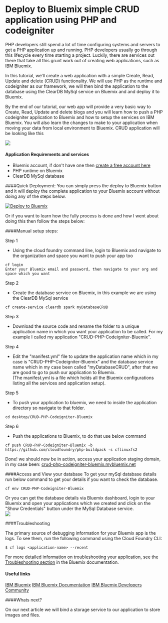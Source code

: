# Deploy to Bluemix simple CRUD application using PHP and codeigniter


PHP developers still spend a lot of time configuring systems and servers to get a PHP application up and running. PHP developers usually go through this lifecycle every time starting a project. Luckily, there are services out there that take all this grunt work out of creating web applications, such as IBM Bluemix.   

In this tutorial, we’ll create a web application with a simple Create, Read, Update and delete (CRUD) functionality. We will use  PHP as the runtime and codeigniter as our framework, we will then bind the application to the database using the ClearDB MySql service on Bluemix and and deploy it to Bluemix.   

By the end of our tutorial, our web app will provide a very basic way to Create, Read, Update and delete blogs and you will learn how to push a PHP codeigniter application to Bluemix and how to setup the services on IBM Bluemix. You will also learn the changes to make to your application when moving your data from local environment to Bluemix. CRUD application will be looking like this

  ![](https://github.com/IBM-Bluemix/CRUD-PHP-Codeigniter-Bluemix/blob/master/assets/gitImages/ApplicationScreen.png)

#### Application Requirements and services
* Bluemix account, if don't have one then [create a free account here](https://console.ng.bluemix.net/registration/?cm_mc_uid=96004954366914328197330&cm_mc_sid_50200000=1452167836)
* PHP runtime on Bluemix
* ClearDB MySql database

  
####Quick Deployment:
You can simply press the deploy to Bluemix button and it will deploy the complete application to your Bluemix account without doing any of the steps below.

[![Deploy to Bluemix](https://bluemix.net/deploy/button.png)](https://bluemix.net/deploy?repository=https://hub.jazz.net/git/twanawebtech/CRUD-PHP-Codeigniter-Bluemix)

Or if you want to learn how the fully process is done and how I went about doing this then follow the steps below:


####Manual setup steps:

Step 1
* Using the cloud foundry command line, login to Bluemix and navigate to the organization and space you want to push your app too  
```
cf login  
Enter your Bluemix email and password, then navigate to your org and space which you want  
```

Step 2
* Create the database service on Bluemix, in this example we are using the ClearDB MySql service
```  
cf create-service cleardb spark myDatabaseCRUD  
```

Step 3
* Download the source code and rename the folder to a unique application name in which you want your application to be called. For my example I called my application "CRUD-PHP-Codeigniter-Bluemix".

Step 4
* Edit the "manifest.yml" file to update the application name which in my case is "CRUD-PHP-Codeigniter-Bluemix" and the database service name which in my case been called "myDatabaseCRUD", after that we are good to go to push our application to Bluemix.  
(The manifest.yml is a file which holds all the Bluemix configurations listing all the services and application setup).  

Step 5
* To push your application to bluemix, we need to inside the application directory so navigate to that folder.  
```
cd desktop/CRUD-PHP-Codeigniter-Bluemix  
```

Step 6
* Push the applications to Bluemix, to do that use below command  
```
cf push CRUD-PHP-Codeigniter-Bluemix -b https://github.com/cloudfoundry/php-buildpack -s cflinuxfs2  
```  

Done! we should now be in action, access your application staging domain, in my case been: 
[crud-php-codeigniter-bluemix.mybluemix.net](http://crud-php-codeigniter-bluemix.mybluemix.net)  

####Access and View your database
To get your mySql database details run below command to get your details if you want to check the database.  
```
cf env CRUD-PHP-Codeigniter-Bluemix
```

Or you can get the database details via Bluemix dashboard, login to your Bluemix and open your applications which we created and click on the "Show Credentials" button under the MySql Database service.  
  ![](https://github.com/IBM-Bluemix/CRUD-PHP-Codeigniter-Bluemix/blob/master/assets/gitImages/ApplicationScreen2.png)


####Troubleshooting

The primary source of debugging information for your Bluemix app is the logs. To see them, run the following command using the Cloud Foundry CLI:

  ```
  $ cf logs <application-name> --recent
  ```
For more detailed information on troubleshooting your application, see the [Troubleshooting section](https://www.ng.bluemix.net/docs/troubleshoot/tr.html) in the Bluemix documentation.



#### Useful links
[IBM Bluemix](https://bluemix.net/)
[IBM  Bluemix Documentation](https://www.ng.bluemix.net/docs/)
[IBM Bluemix Developers Community](http://developer.ibm.com/bluemix)


####Whats next?   

On our next article we will bind a storage service to our application to store images and files.  

